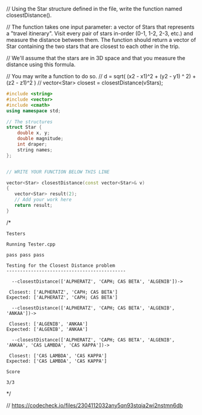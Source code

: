 // Using the Star structure defined in the file, write the function named closestDistance().

// The function takes one input parameter: a vector of Stars that represents a "travel itinerary". Visit every pair of stars in-order (0-1, 1-2, 2-3, etc.) and measure the distance between them. The function should return a vector of Star containing the two stars that are closest to each other in the trip.

// We'll assume that the stars are in 3D space and that you measure the distance using this formula.

// You may write a function to do so.
// d = sqrt( (x2 - x1)^2 + (y2 - y1) ^ 2) + (z2 - z1)^2 )
// vector\<Star\> closest = closestDistance(vStars);

```cpp
#include <string>
#include <vector>
#include <cmath>
using namespace std;

// The structures
struct Star {
    double x, y;
    double magnitude;
    int draper;
    string names;
};


// WRITE YOUR FUNCTION BELOW THIS LINE

vector<Star> closestDistance(const vector<Star>& v)
{
   vector<Star> result(2);
   // Add your work here
   return result;
}
```

/*
```text
Testers

Running Tester.cpp

pass pass pass

Testing for the Closest Distance problem
--------------------------------------------

  --closestDistance(['ALPHERATZ', 'CAPH; CAS BETA', 'ALGENIB'])->

 Closest: ['ALPHERATZ', 'CAPH; CAS BETA']
Expected: ['ALPHERATZ', 'CAPH; CAS BETA']

  --closestDistance(['ALPHERATZ', 'CAPH; CAS BETA', 'ALGENIB', 'ANKAA'])->

 Closest: ['ALGENIB', 'ANKAA']
Expected: ['ALGENIB', 'ANKAA']

  --closestDistance(['ALPHERATZ', 'CAPH; CAS BETA', 'ALGENIB', 'ANKAA', 'CAS LAMBDA', 'CAS KAPPA'])->

 Closest: ['CAS LAMBDA', 'CAS KAPPA']
Expected: ['CAS LAMBDA', 'CAS KAPPA']

Score

3/3
```
\*/

// https://codecheck.io/files/2304112032any5qn93stqia2wi2nstmn6db